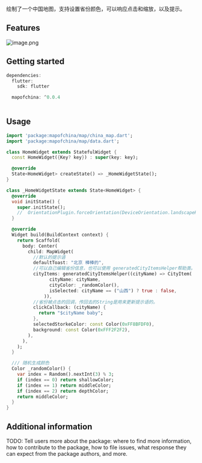 <!-- 
This README describes the package. If you publish this package to pub.dev,
this README's contents appear on the landing page for your package.

For information about how to write a good package README, see the guide for
[writing package pages](https://dart.dev/guides/libraries/writing-package-pages). 

For general information about developing packages, see the Dart guide for
[creating packages](https://dart.dev/guides/libraries/create-library-packages)
and the Flutter guide for
[developing packages and plugins](https://flutter.dev/developing-packages). 
-->

绘制了一个中国地图，支持设置省份颜色，可以响应点击和缩放，以及提示。

## Features

![image.png](https://p1-juejin.byteimg.com/tos-cn-i-k3u1fbpfcp/818e746630e5493999d0582ad10dd7bd~tplv-k3u1fbpfcp-watermark.image?)

## Getting started

```dart
dependencies:
  flutter:
    sdk: flutter

  mapofchina: ^0.0.4  
  

```
## Usage

 

```dart
import 'package:mapofchina/map/china_map.dart';
import 'package:mapofchina/map/data.dart';

class HomeWidget extends StatefulWidget {
  const HomeWidget({Key? key}) : super(key: key);

  @override
  State<HomeWidget> createState() => _HomeWidgetState();
}

class _HomeWidgetState extends State<HomeWidget> {
  @override
  void initState() {
    super.initState();
    //  OrientationPlugin.forceOrientation(DeviceOrientation.landscapeRight);
  }

  @override
  Widget build(BuildContext context) {
    return Scaffold(
      body: Center(
        child: MapWidget(
          //默认的提示语
          defaultToast: "北京 棒棒的",
          //可以自己编辑省份信息，也可以使用 generatedCityItemsHelper帮助类。
          cityItems: generatedCityItemsHelper((cityName) => CityItem(
                cityName: cityName,
                cityColor: _randomColor(),
                isSelected: cityName == ("山西") ? true : false,
              )),
          //省份被点击的回调，传回去的String是用来更新提示语的。
          clickCallback: (cityName) {
            return "$cityName baby";
          },
          selectedStorkeColor: const Color(0xFF8BFDF0),
          background: const Color(0xFFF2F2F2),
        ),
      ),
    );
  }

  /// 随机生成颜色
  Color _randomColor() {
    var index = Random().nextInt(3) % 3;
    if (index == 0) return shallowColor;
    if (index == 1) return middleColor;
    if (index == 2) return depthColor;
    return middleColor;
  }
}
```

## Additional information

TODO: Tell users more about the package: where to find more information, how to 
contribute to the package, how to file issues, what response they can expect 
from the package authors, and more.
